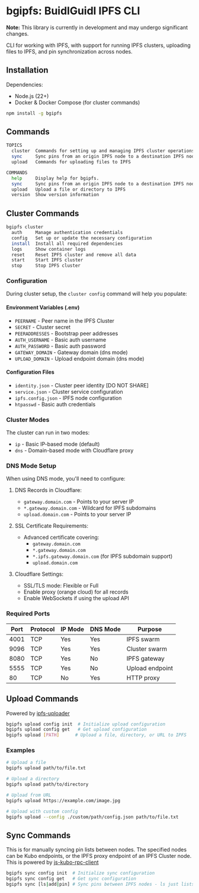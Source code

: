 # bgipfs: BuidlGuidl IPFS CLI

**Note:** This library is currently in development and may undergo significant changes.

CLI for working with IPFS, with support for running IPFS clusters, uploading files to IPFS, and pin synchronization across nodes.

## Installation

Dependencies:
- Node.js (22+)
- Docker & Docker Compose (for cluster commands)

```bash
npm install -g bgipfs
```

## Commands

```bash
TOPICS
  cluster  Commands for setting up and managing IPFS cluster operations
  sync     Sync pins from an origin IPFS node to a destination IPFS node
  upload   Commands for uploading files to IPFS

COMMANDS
  help     Display help for bgipfs.
  sync     Sync pins from an origin IPFS node to a destination IPFS node
  upload   Upload a file or directory to IPFS
  version  Show version information
```

## Cluster Commands
```bash
bgipfs cluster
  auth     Manage authentication credentials
  config   Set up or update the necessary configuration
  install  Install all required dependencies
  logs     Show container logs
  reset    Reset IPFS cluster and remove all data
  start    Start IPFS cluster
  stop     Stop IPFS cluster
```

### Configuration

During cluster setup, the `cluster config` command will help you populate:

#### Environment Variables (.env)
- `PEERNAME` - Peer name in the IPFS Cluster
- `SECRET` - Cluster secret
- `PEERADDRESSES` - Bootstrap peer addresses
- `AUTH_USERNAME` - Basic auth username
- `AUTH_PASSWORD` - Basic auth password
- `GATEWAY_DOMAIN` - Gateway domain (dns mode)
- `UPLOAD_DOMAIN` - Upload endpoint domain (dns mode)

#### Configuration Files
- `identity.json` - Cluster peer identity [DO NOT SHARE]
- `service.json` - Cluster service configuration
- `ipfs.config.json` - IPFS node configuration
- `htpasswd` - Basic auth credentials

### Cluster Modes

The cluster can run in two modes:
- `ip` - Basic IP-based mode (default)
- `dns` - Domain-based mode with Cloudflare proxy

### DNS Mode Setup

When using DNS mode, you'll need to configure:

1. DNS Records in Cloudflare:
   - `gateway.domain.com` - Points to your server IP
   - `*.gateway.domain.com` - Wildcard for IPFS subdomains
   - `upload.domain.com` - Points to your server IP

2. SSL Certificate Requirements:
   - Advanced certificate covering:
     - `gateway.domain.com`
     - `*.gateway.domain.com`
     - `*.ipfs.gateway.domain.com` (for IPFS subdomain support)
     - `upload.domain.com`

3. Cloudflare Settings:
   - SSL/TLS mode: Flexible or Full
   - Enable proxy (orange cloud) for all records
   - Enable WebSockets if using the upload API

### Required Ports

| Port | Protocol | IP Mode | DNS Mode | Purpose |
|------|----------|---------|----------|----------|
| 4001 | TCP | Yes | Yes | IPFS swarm |
| 9096 | TCP | Yes | Yes | Cluster swarm |
| 8080 | TCP | Yes | No | IPFS gateway |
| 5555 | TCP | Yes | No | Upload endpoint |
| 80 | TCP | No | Yes | HTTP proxy |

## Upload Commands
Powered by [ipfs-uploader](../ipfs-uploader/)
```bash
bgipfs upload config init  # Initialize upload configuration
bgipfs upload config get   # Get upload configuration
bgipfs upload [PATH]      # Upload a file, directory, or URL to IPFS
```

### Examples
```bash
# Upload a file
bgipfs upload path/to/file.txt

# Upload a directory
bgipfs upload path/to/directory

# Upload from URL
bgipfs upload https://example.com/image.jpg

# Upload with custom config
bgipfs upload --config ./custom/path/config.json path/to/file.txt
```

## Sync Commands
This is for manually syncing pin lists between nodes. The specified nodes can be Kubo endpoints, or the IPFS proxy endpoint of an IPFS Cluster node. This is powered by [js-kubo-rpc-client](https://github.com/ipfs/js-kubo-rpc-client)

```bash
bgipfs sync config init  # Initialize sync configuration
bgipfs sync config get   # Get sync configuration
bgipfs sync [ls|add|pin] # Sync pins between IPFS nodes - ls just lists, pin lists and pins, add fetches, adds and pins
```